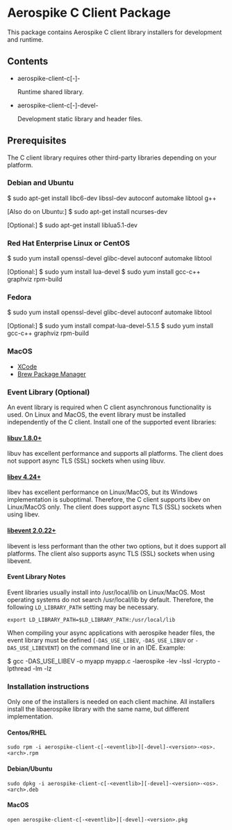 # Aerospike C Client Package

This package contains Aerospike C client library installers for development
and runtime.

## Contents

* aerospike-client-c[-<eventlib>]-<version>

  Runtime shared library.

* aerospike-client-c[-<eventlib>]-devel-<version>

  Development static library and header files.
      
## Prerequisites

The C client library requires other third-party libraries depending on your platform.

### Debian and Ubuntu

  $ sudo apt-get install libc6-dev libssl-dev autoconf automake libtool g++

  [Also do on Ubuntu:]
  $ sudo apt-get install ncurses-dev

  [Optional:]
  $ sudo apt-get install liblua5.1-dev

### Red Hat Enterprise Linux or CentOS

  $ sudo yum install openssl-devel glibc-devel autoconf automake libtool

  [Optional:]
  $ sudo yum install lua-devel
  $ sudo yum install gcc-c++ graphviz rpm-build 

### Fedora

  $ sudo yum install openssl-devel glibc-devel autoconf automake libtool

  [Optional:]
  $ sudo yum install compat-lua-devel-5.1.5
  $ sudo yum install gcc-c++ graphviz rpm-build 

### MacOS

* [XCode](https://itunes.apple.com/us/app/xcode/id497799835)
* [Brew Package Manager](http://brew.sh)

### Event Library (Optional)

An event library is required when C client asynchronous functionality is used.
On Linux and MacOS, the event library must be installed independently of the C client.
Install one of the supported event libraries:

#### [libuv 1.8.0+](http://docs.libuv.org) 

libuv has excellent performance and supports all platforms.  The client does not
support async TLS (SSL) sockets when using libuv.

#### [libev 4.24+](http://dist.schmorp.de/libev)

libev has excellent performance on Linux/MacOS, but its Windows implementation
is suboptimal.  Therefore, the C client supports libev on Linux/MacOS only.
The client does support async TLS (SSL) sockets when using libev.

#### [libevent 2.0.22+](http://libevent.org)

libevent is less performant than the other two options, but it does support all
platforms.  The client also supports async TLS (SSL) sockets when using libevent.

#### Event Library Notes

Event libraries usually install into /usr/local/lib on Linux/MacOS.  Most
operating systems do not search /usr/local/lib by default.  Therefore, the
following `LD_LIBRARY_PATH` setting may be necessary.

    export LD_LIBRARY_PATH=$LD_LIBRARY_PATH:/usr/local/lib

When compiling your async applications with aerospike header files, the event library
must be defined (`-DAS_USE_LIBEV`, `-DAS_USE_LIBUV` or `-DAS_USE_LIBEVENT`) on the
command line or in an IDE.  Example:

  $ gcc -DAS_USE_LIBEV -o myapp myapp.c -laerospike -lev -lssl -lcrypto -lpthread -lm -lz

### Installation instructions

Only one of the installers is needed on each client machine.  All installers install the libaerospike library with the same name, but different implementation.

#### Centos/RHEL
    sudo rpm -i aerospike-client-c[-<eventlib>][-devel]-<version>-<os>.<arch>.rpm
  
#### Debian/Ubuntu
    sudo dpkg -i aerospike-client-c[-<eventlib>][-devel]-<version>-<os>.<arch>.deb

#### MacOS
    open aerospike-client-c[-<eventlib>][-devel]-<version>.pkg
